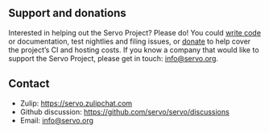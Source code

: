 ## Support and donations

Interested in helping out the Servo Project? Please do! You could [write code](https://github.com/servo/servo/)
or documentation, test nightlies and filing issues, or [donate](https://crowdfunding.lfx.linuxfoundation.org/projects/servo)
to help cover the project’s CI and hosting costs. If you know a company that would like to
support the Servo Project, please get in touch: <a href="mailto:info@servo.org">info@servo.org</a>.

## Contact

* Zulip: https://servo.zulipchat.com
* Github discussion: https://github.com/servo/servo/discussions
* Email: <a href="mailto:info@servo.org">info@servo.org</a>
